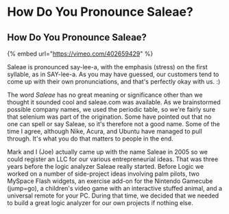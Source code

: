 # How Do You Pronounce Saleae?

## How Do You Pronounce Saleae?

{% embed url="https://vimeo.com/402659429" %}

Saleae is pronounced say-lee-a, with the emphasis \(stress\) on the first syllable, as in SAY-lee-a. As you may have guessed, our customers tend to come up with their own pronunciations, and that's perfectly okay with us. :\)

The word _Saleae_ has no great meaning or significance other than we thought it sounded cool and saleae.com was available. As we brainstormed possible company names, we used the periodic table, so we're fairly sure that selenium was part of the origination. Some have pointed out that no one can spell or say Saleae, so it's therefore not a good name. Some of the time I agree, although Nike, Acura, and Ubuntu have managed to pull through. It's what you do that matters to people in the end.

Mark and I \(Joe\) actually came up with the name Saleae in 2005 so we could register an LLC for our various entrepreneurial ideas. That was three years before the logic analyzer Saleae really started. Before Logic we worked on a number of side-project ideas involving palm pilots, two MySpace Flash widgets, an exercise add-on for the Nintendo Gamecube \(jump=go\), a children's video game with an interactive stuffed animal, and a universal remote for your PC. During that time, we decided that we needed to build a great logic analyzer for our own projects if nothing else.

